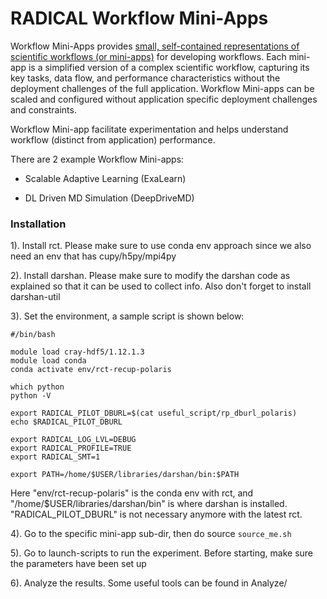 # RADICAL Workflow Mini-Apps
Workflow Mini-Apps provides [small, self-contained representations of scientific workflows (or mini-apps)](https://arxiv.org/abs/2403.18073) for developing workflows.
Each mini-app is a simplified version of a complex scientific workflow, capturing its key tasks, data flow, and performance characteristics without the deployment challenges of the full application.
Workflow Mini-apps can be scaled and configured without application specific deployment challenges and constraints​.

Workflow Mini-app facilitate experimentation and helps understand workflow (distinct from application) performance.

There are 2 example Workflow Mini-apps:

- Scalable Adaptive Learning (ExaLearn)

- DL Driven MD Simulation (DeepDriveMD)

### Installation
1). Install rct. Please make sure to use conda env approach since we also need an env that has cupy/h5py/mpi4py

2). Install darshan. Please make sure to modify the darshan code as explained so that it can be used to collect info. Also don't forget to install darshan-util

3). Set the environment, a sample script is shown below:

```
#/bin/bash

module load cray-hdf5/1.12.1.3
module load conda
conda activate env/rct-recup-polaris

which python
python -V

export RADICAL_PILOT_DBURL=$(cat useful_script/rp_dburl_polaris)
echo $RADICAL_PILOT_DBURL

export RADICAL_LOG_LVL=DEBUG
export RADICAL_PROFILE=TRUE
export RADICAL_SMT=1

export PATH=/home/$USER/libraries/darshan/bin:$PATH
```

Here "env/rct-recup-polaris" is the conda env with rct, and "/home/$USER/libraries/darshan/bin" is where darshan is installed. "RADICAL_PILOT_DBURL" is not necessary anymore with the latest rct.

4). Go to the specific mini-app sub-dir, then do source `source_me.sh` 

5). Go to launch-scripts to run the experiment. Before starting, make sure the parameters have been set up

6). Analyze the results. Some useful tools can be found in Analyze/
